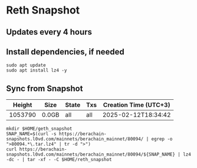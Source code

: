 # Reth Snapshot

## Updates every 4 hours

## Install dependencies, if needed
```
sudo apt update
sudo apt install lz4 -y
```

## Sync from Snapshot  
| Height  | Size | State | Txs | Creation Time (UTC+3) |
| --------- | --------- | --------- | --------- | --------- |
| 1053790  | 0.0GB  | all | all | 2025-02-12T18:34:42 |

```
mkdir $HOME/geth_snapshot
SNAP_NAME=$(curl -s https://berachain-snapshots.l0vd.com/mainnets/berachain_mainnet/80094/ | egrep -o ">80094.*\.tar.lz4" | tr -d ">")
curl https://berachain-snapshots.l0vd.com/mainnets/berachain_mainnet/80094/${SNAP_NAME} | lz4 -dc - | tar -xf - -C $HOME/reth_snapshot
```
